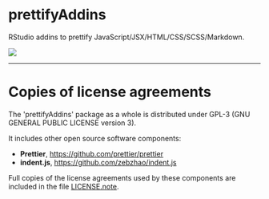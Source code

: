 # **prettifyAddins**

RStudio addins to prettify JavaScript/JSX/HTML/CSS/SCSS/Markdown.

![](https://raw.githubusercontent.com/stla/prettifyAddins/master/inst/screenshots/prettifyAddins.gif)


___

# __Copies of license agreements__

The 'prettifyAddins' package as a whole is distributed under GPL-3 (GNU
GENERAL PUBLIC LICENSE version 3).

It includes other open source software components:

- **Prettier**, https://github.com/prettier/prettier
- **indent.js**, https://github.com/zebzhao/indent.js

Full copies of the license agreements used by these components are included
in the file [LICENSE.note](https://github.com/stla/prettifyAddins/blob/master/LICENSE.note).
